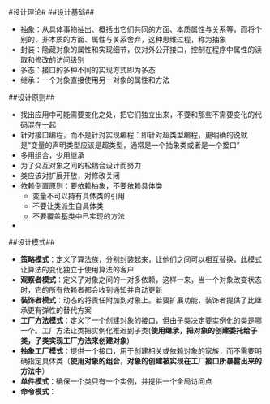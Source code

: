 #设计理论#
##设计基础##
- 抽象：从具体事物抽出、概括出它们共同的方面、本质属性与关系等，而将个别的、非本质的方面、属性与关系舍弃，这种思维过程，称为抽象
- 封装：隐藏对象的属性和实现细节，仅对外公开接口，控制在程序中属性的读取和修改的访问级别
- 多态：接口的多种不同的实现方式即为多态
- 继承：一个对象直接使用另一对象的属性和方法

##设计原则##
- 找出应用中可能需要变化之处，把它们独立出来，不要和那些不需要变化的代码混在一起
- 针对接口编程，而不是针对实现编程：即针对超类型编程，更明确的说就是“变量的声明类型应该是超类型，通常是一个抽象类或者是一个接口”
- 多用组合，少用继承
- 为了交互对象之间的松耦合设计而努力
- 类应该对扩展开放，对修改关闭
- 依赖倒置原则：要依赖抽象，不要依赖具体类
	- 变量不可以持有具体类的引用
	- 不要让类派生自具体类
	- 不要覆盖基类中已实现的方法
- 

##设计模式##
- **策略模式**：定义了算法族，分别封装起来，让他们之间可以相互替换，此模式让算法的变化独立于使用算法的客户
- **观察者模式**：定义了对象之间的一对多依赖，这样一来，当一个对象改变状态时，它的所有依赖者都会收到通知并自动更新
- **装饰者模式**：动态的将责任附加到对象上。若要扩展功能，装饰者提供了比继承更有弹性的替代方案
- **工厂方法模式**：定义了一个创建对象的接口，但由子类决定要实例化的类是哪一个。工厂方法让类把实例化推迟到子类(**使用继承，把对象的创建委托给子类，子类实现工厂方法来创建对象**)
- **抽象工厂模式**：提供一个接口，用于创建相关或依赖对象的家族，而不需要明确指定具体类（**使用对象的组合，对象的创建被实现在工厂接口所暴露出来的方法中**）
- **单件模式**：确保一个类只有一个实例，并提供一个全局访问点
- **命令模式**：

